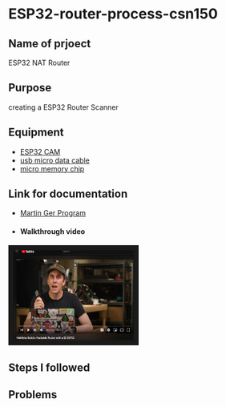 # ESP32-router-process-csn150

## Name of prjoect 
ESP32 NAT Router

## Purpose
creating a ESP32 Router Scanner

## Equipment 
+ [ESP32 CAM](https://www.amazon.com/ESP32-CAM-MB-Aideepen-ESP32-CAM-Bluetooth-Arduino/dp/B0948ZFTQZ/ref=sr_1_1_sspa?keywords=esp32+cam&qid=1678904348&sr=8-1-spons&psc=1&spLa=ZW5jcnlwdGVkUXVhbGlmaWVyPUEyWDQyMkxLUUJWSFQxJmVuY3J5cHRlZElkPUEwOTk4NjQ1TllJUURNRzcxWEZJJmVuY3J5cHRlZEFkSWQ9QTA1NDcwNDczNkVVTEZMMDZWUzZSJndpZGdldE5hbWU9c3BfYXRmJmFjdGlvbj1jbGlja1JlZGlyZWN0JmRvTm90TG9nQ2xpY2s9dHJ1ZQ==)
+ [usb micro data cable](https://www.amazon.com/AmazonBasics-Male-Micro-Cable-Black/dp/B0711PVX6Z/ref=sr_1_1_ffob_sspa?crid=16W1ZVGK5RSBL&keywords=usb+micro+data+cable&qid=1678905952&sprefix=usb+micro+data+%2Caps%2C123&sr=8-1-spons&psc=1&spLa=ZW5jcnlwdGVkUXVhbGlmaWVyPUExUllNUjBONzVaQjc1JmVuY3J5cHRlZElkPUEwOTM3MTg3NjU4RzJRWkM3UTRaJmVuY3J5cHRlZEFkSWQ9QTAxODUxNTUyMFlHTjZHVks1NTNQJndpZGdldE5hbWU9c3BfYXRmJmFjdGlvbj1jbGlja1JlZGlyZWN0JmRvTm90TG9nQ2xpY2s9dHJ1ZQ==)
+ [micro memory chip](https://www.amazon.com/Amazon-Basics-microSDXC-Memory-Adapter/dp/B08TJRVWV1/ref=sr_1_1_ffob_sspa?crid=23O8LCMK14S72&keywords=micro+sd+card&qid=1678906000&sprefix=micro+sd+%2Caps%2C423&sr=8-1-spons&psc=1&spLa=ZW5jcnlwdGVkUXVhbGlmaWVyPUE4NFM3RzNPTTU2SlQmZW5jcnlwdGVkSWQ9QTA1MDcyMDkyNjRFR0JDUVFQMjA2JmVuY3J5cHRlZEFkSWQ9QTA2Njg3NDYzM1dDMk5KQ0QyMEJZJndpZGdldE5hbWU9c3BfYXRmJmFjdGlvbj1jbGlja1JlZGlyZWN0JmRvTm90TG9nQ2xpY2s9dHJ1ZQ==)

## Link for documentation
+  [Martin Ger Program](https://github.com/martin-ger/esp32_nat_router)
 
+ #### Walkthrough video


<a href="http://www.youtube.com/watch?feature=player_embedded&v=41Lymi6rXA8&list=PLLikBZAto8K7zrkQQYOfoY9404SBhXeQr
" target="_blank"><img src="https://github.com/samlora704/ESP32-router-process-csn150/blob/main/Martin%20Ger%20youtube.jpg" 
alt="IMAGE ALT TEXT HERE" width="240" height="180" border="10" /></a>

## Steps I followed


## Problems
